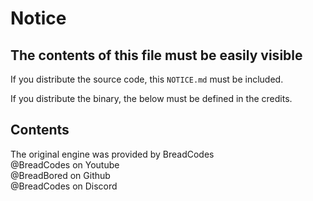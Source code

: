 # Notice

## The contents of this file must be easily visible

If you distribute the source code, this `NOTICE.md` must be included.

If you distribute the binary, the below must be defined in the credits.

## Contents

The original engine was provided by BreadCodes  
@BreadCodes on Youtube  
@BreadBored on Github  
@BreadCodes on Discord  
